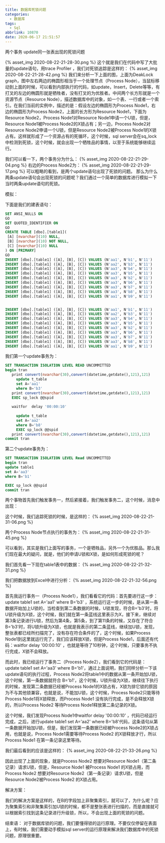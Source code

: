 ```yaml
---
title: 数据库死锁问题
categories:
  - 数据库
tags:
  - Sql
abbrlink: 10870
date: 2020-06-17 21:51:57
---
```


两个事务 update同一张表出现的死锁问题
<!--more-->
{% asset_img 2020-08-22-21-28-30.png %}
这个就是我们在代码中写了大批量的update语句，用trace Profiler ，我们对死锁追踪是这样的：
{% asset_img 2020-08-22-21-28-42.png %}
我们来分析一下上面的图，上面为DeakLock graph，图中左右两边的椭圆形相当于一个处理节点（Process Node），当鼠标移动到上面的时候，可以看到内部执行的代码，如update，Insert，Delete等等，有打叉的左边的椭圆形就是牺牲者，没有打叉的为优胜者。中间两个长方形就是一个资源节点（Resource Node），描述数据库中的对象，如一个表、一行或者一个索引。在我们当前的实例中，描述的是：假设左边的椭圆形为Process Node1，右边的椭圆形为Process Node2，上面的长方形为Resource Node1，下面为Resource Node2，Process Node1对Resource Node1申请一个U锁，但是，Resource Node1被Process Node2的X锁占有；另一边，Process Node2对Resource Node2申请一个U锁，但是Resource Node2被Process Node1的X锁占有。这样就形成了一个资源占有的死循环，这个时候，sql server会在sq_lock中检测到死锁，这个时候，就会出现一个牺牲品的事情，以至于系统能够继续运行。

 我们可以看一下，两个事务分为什么：
 {% asset_img 2020-08-22-21-29-04.png %}
 右边的Process Node2为：
 {% asset_img 2020-08-22-21-29-17.png %}
 可以粗略的看到，是两个update语句出现了死锁的问题。
 那么为什么两条update语句会出现死锁的问题呢？我们通过一个简单的数据库进行模拟一下当时两条update语句的死锁。

 模拟：

下面是我们的建表语句：

```sql
SET ANSI_NULLS ON  
GO  
SET QUOTED_IDENTIFIER ON  
GO  
CREATE TABLE [dbo].[table1](  
 [A] [nvarchar](10) NULL,  
 [B] [nvarchar](10) NOT NULL,  
 [C] [nvarchar](10) NULL  
) ON [PRIMARY]  
GO  
INSERT [dbo].[table1] ([A], [B], [C]) VALUES (N'aa1', N'b1', N'11')  
INSERT [dbo].[table1] ([A], [B], [C]) VALUES (N'aa2', N'b3', N'11')  
INSERT [dbo].[table1] ([A], [B], [C]) VALUES (N'aa3', N'b4', N'11')  
INSERT [dbo].[table1] ([A], [B], [C]) VALUES (N'aa3', N'b5', N'11')  
INSERT [dbo].[table1] ([A], [B], [C]) VALUES (N'aa3', N'b2', N'11')  
INSERT [dbo].[table1] ([A], [B], [C]) VALUES (N'aa3', N'b6', N'11')  
INSERT [dbo].[table1] ([A], [B], [C]) VALUES (N'aa3', N'b7', N'11')  
INSERT [dbo].[table1] ([A], [B], [C]) VALUES (N'aa3', N'b8', N'11')  
INSERT [dbo].[table1] ([A], [B], [C]) VALUES (N'aa1', N'b9', N'11')


INSERT [dbo].[table1] ([A], [B], [C]) VALUES (N'aa1', N'b1', N'11')  
INSERT [dbo].[table1] ([A], [B], [C]) VALUES (N'aa2', N'b3', N'11')  
INSERT [dbo].[table1] ([A], [B], [C]) VALUES (N'aa3', N'b4', N'11')  
INSERT [dbo].[table1] ([A], [B], [C]) VALUES (N'aa3', N'b5', N'11')  
INSERT [dbo].[table1] ([A], [B], [C]) VALUES (N'aa3', N'b2', N'11')  
INSERT [dbo].[table1] ([A], [B], [C]) VALUES (N'aa3', N'b6', N'11')  
INSERT [dbo].[table1] ([A], [B], [C]) VALUES (N'aa3', N'b7', N'11')  
INSERT [dbo].[table1] ([A], [B], [C]) VALUES (N'aa3', N'b8', N'11')  
INSERT [dbo].[table1] ([A], [B], [C]) VALUES (N'aa1', N'b9', N'11')
```

我们第一个update事务为：

```sql
SET TRANSACTION ISOLATION LEVEL READ UNCOMMITTED
begin tran  
   print convert(nvarchar(30),convert(datetime,getdate(),121),121)  
     update t_table  
     set A='aa1'  
     where B='b3'  
   print convert(nvarchar(30),convert(datetime,getdate(),121),121)  
   EXEC sp_lock @@spid  
   
   waitfor  delay '00:00:10'  
  
     update t_table  
     set A='aa2'  
     where B='b8'  
     EXEC sp_lock @@spid  
   print convert(nvarchar(30),convert(datetime,getdate(),121),121)  
commit tran
```

第二个update事务为：

```sql
SET TRANSACTION ISOLATION LEVEL Read UNCOMMITTED  
begin tran  
update table1   
set A='aa3'  
where B='b1'  

EXEC sp_lock @@spid  
commit tran
```

两个事物首先我们触发事务一，然后紧接着，我们触发事务二，这个时候，消息中出现：

这个时候，我们追踪死锁的时候，是这样的：
{% asset_img 2020-08-22-21-31-06.png %}

两个Process Node节点执行的事务为：
{% asset_img 2020-08-22-21-31-45.png %}

可以看到，其实是我们上面写的事务，一个是牺牲品，另外一个为优胜品。那么我们现在最大的疑问，就是，他们的申请U锁和X锁，是如何形成死锁的呢？

我们首先看一下现在table1表中的数据：
{% asset_img 2020-08-22-21-32-31.png %}

我们把数据放到Excel中进行分析：
{% asset_img 2020-08-22-21-32-56.png %}

首先我运行事务一（Process Node1），我们看看它的代码：首先要进行这一步：update table1  set A='aa1' where B='b3' ，系统运行这一步的时候，是从第一条数据开始加上U锁的，当检查到第二条数据的时候，U锁发现，符合B='b3'时，将U锁升级为X锁，这个时候，我们就在第一条蓝线这里表示为X，接下来，继续对第3条记录进行U锁，然后为第4条，第5条，到了第11条的时候，又存在了符合B='b3'时，将U锁升级为X锁，也就是我表示的第二条蓝线，继续加U锁，发现，整张表都已经所扫描完了，没有存在符合条件的了，这个时候，如果Process Node1到这里就运行完了，我们应该释放X锁，但是Process Node1，后面还有代码：waitfor  delay '00:00:10'  ，也就是等待了10秒钟，这个时候，只要事务不执行完成，X锁不会释放。

 

而此时，我已经运行了事务二（Process Node2），我们看到它的代码是： update table1  set A='aa3'  where B='b1'，通过上面说明，我们同样分析一下该update语句的执行过程，Process Node2将table1中的数据从第一条开始加U锁，这个时候，第一条数据就符合 B='b1'，这个时候，U锁升级为X锁，继续往下执行的时候，发现第二条数据已经被Process  Node1的X锁占有，X锁为排它锁的原因为不与其他锁兼容，也就是说，不能加U锁，这个时候，Process Node2只能等待Process Node1将X锁释放，而Process Node1 没有执行完成，是不会释放X锁的，所以Process Node2 等待Process Node1释放第二条记录的X锁。

这个时候，我们发现Process Node1中waitfor  delay '00:00:10' ，代码已经运行完成，之后，进行update table1 set A='aa2' where B='b8'代码，这条语句从第一条数据开始加U锁，但是，我们发现第一条数据已经被Process Node2的X锁占用，也就是说，Process Node1需要等待Process Node2 的X锁释放才行，所以Process Node1 在第一条记录这里等待。

我们最后看到的应该是这样的：
{% asset_img 2020-08-22-21-33-26.png %}

因此出现了上面的现象，就是Process Node2 想要对Resource Node1（第二条记录）请求U锁，但是，Resource Node1 被Process Node1 的X锁占用，而Process Node2 想要对Resource Node2（第一条记录）请求U锁，但是Resource Node2被Process Node2 的X锁占用。

解决方案：

我们的解决方案是这样的，在B的字段加上非聚集索引，就可以了，为什么呢？应为聚集索引和非聚集索引加U锁的时候，都不是整张表进行扫描的，而是直接就可以根据索引找到这条记录进行升级锁，所以，不会出现上面的死锁的问题。


结束语：
对于数据库锁的问题，我们要懂得锁的运行原理。不要仅仅停留在表面上，有时候，我们需要动手模拟sql server的运行原理来解决我们数据库中的死锁问题，原理很重要。
